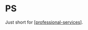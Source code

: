 # PS

Just short for [[professional-services]].

[//begin]: # "Autogenerated link references for markdown compatibility"
[professional-services]: professional-services.md "Professional Services"
[//end]: # "Autogenerated link references"